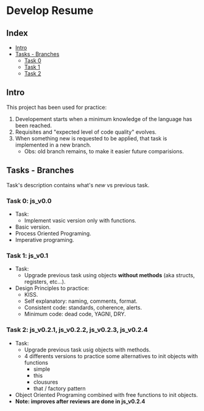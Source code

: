 # Develop Resume

## Index
* [Intro](#intro)
* [Tasks - Branches](#tasks---branches)
    * [Task 0](#task-0-js_v00)
    * [Task 1](#task-1-js_v01)
    * [Task 2](#task-2-js_v020-js_v021-js_v022-js_v023)

## Intro
This project has been used for practice:

1. Developement starts when a minimum knowledge of the language has been reached.
2. Requisites and "expected level of code quality" evolves.
3. When something new is requested to be applied, that task is implemented in a new branch.
    - Obs: old branch remains, to make it easier future comparisions.

## Tasks - Branches
Task's description contains what's <i>new</i> vs previous task.

### Task 0: js_v0.0
- Task:
    - Implement vasic version only with functions.
- Basic version.
- Process Oriented Programing.
- Imperative programing.

### Task 1: js_v0.1
- Task:
    - Upgrade previous task using objects <b>without methods</b> (aka structs, registers, etc...).
- Design Principles to practice:
    - KISS.
    - Self explanatory: naming, comments, format.
    - Consistent code: standards, coherence, alerts.
    - Minimum code: dead code, YAGNI, DRY.

### Task 2: js_v0.2.1, js_v0.2.2, js_v0.2.3, js_v0.2.4
- Task:
    - Upgrade previous task usig objects with methods.
    - 4 differents versions to practice some alternatives to init objects with functions
        - simple
        - this
        - clousures
        - that / factory pattern
- Object Oriented Programing combined with free functions to init objects.
- <b>Note: improves after reviews are done in js_v0.2.4</b>
